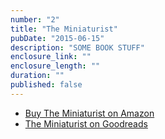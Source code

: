 ```yaml
---
number: "2"
title: "The Miniaturist"
pubDate: "2015-06-15"
description: "SOME BOOK STUFF"
enclosure_link: ""
enclosure_length: ""
duration: ""
published: false
---
```

- [Buy The Miniaturist on Amazon](http://amzn.com/B00H1UK3UO)
- [The Miniaturist on Goodreads](http://www.goodreads.com/book/show/18498569-the-miniaturist)
